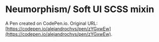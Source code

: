 # Neumorphism/ Soft UI SCSS mixin

A Pen created on CodePen.io. Original URL: [https://codepen.io/alejandrochvs/pen/zYGxwEw](https://codepen.io/alejandrochvs/pen/zYGxwEw).

